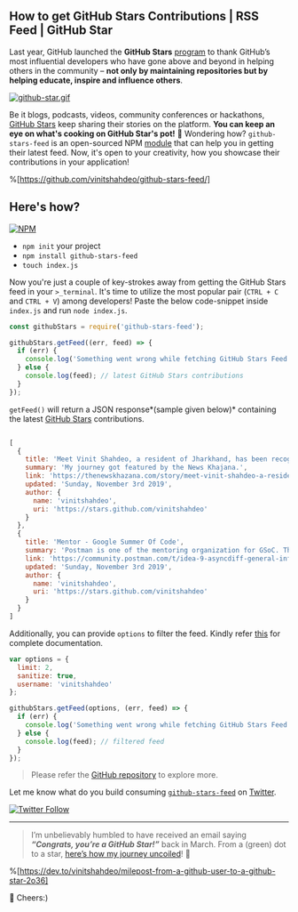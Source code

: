## How to get GitHub Stars Contributions | RSS Feed | GitHub Star

Last year, GitHub launched the **GitHub Stars** [program](https://stars.github.com/) to thank GitHub’s most influential developers who have gone above and beyond in helping others in the community – **not only by maintaining repositories but by helping educate, inspire and influence others**.

[![github-star.gif](https://cdn.hashnode.com/res/hashnode/image/upload/v1620861295093/-z0eJTmdv.gif)](https://stars.github.com/profiles/vinitshahdeo/)

Be it blogs, podcasts, videos, community conferences or hackathons, [GitHub Stars](https://stars.github.com/profiles/) keep sharing their stories on the platform. **You can keep an eye on what's cooking on GitHub Star's pot!** 🌟 Wondering how? `github-stars-feed` is an open-sourced NPM [module](https://www.npmjs.com/package/github-stars-feed) that can help you in getting their latest feed. Now, it's open to your creativity, how you showcase their contributions in your application!


%[https://github.com/vinitshahdeo/github-stars-feed/]


## Here's how?

[![NPM](https://nodei.co/npm/github-stars-feed.png?compact=true)](https://www.npmjs.com/package/github-stars-feed)


- `npm init` your project
- `npm install github-stars-feed`
- `touch index.js`

Now you're just a couple of key-strokes away from getting the GitHub Stars feed in your `>_terminal`. It's time to utilize the most popular pair (`CTRL + C` and `CTRL + V`) among developers! Paste the below code-snippet inside `index.js` and run `node index.js`.

```js
const githubStars = require('github-stars-feed');

githubStars.getFeed((err, feed) => {
  if (err) {
    console.log('Something went wrong while fetching GitHub Stars Feed');
  } else {
    console.log(feed); // latest GitHub Stars contributions
  }
});
```

`getFeed()` will return a JSON response*(sample given below)* containing the latest [GitHub Stars](https://stars.github.com/profiles/) contributions.

```js

[
  {
    title: 'Meet Vinit Shahdeo, a resident of Jharkhand, has been recognized as a GitHub Star',
    summary: 'My journey got featured by the News Khajana.',
    link: 'https://thenewskhazana.com/story/meet-vinit-shahdeo-a-resident-of-jharkhand-has-been-recognized-as-a-github-star-22451/',
    updated: 'Sunday, November 3rd 2019',
    author: {
      name: 'vinitshahdeo',
      uri: 'https://stars.github.com/vinitshahdeo'
    }
  },
  {
    title: 'Mentor - Google Summer Of Code',
    summary: 'Postman is one of the mentoring organization for GSoC. This year, Postman has AsyncAPI Initiative as part of their team.\n\nI will be mentoring an idea for AsyncAPI i.e. AsyncDiff. It\'s basically a library to compare two AsyncAPI documents and generate diff for the review process.',
    link: 'https://community.postman.com/t/idea-9-asyncdiff-general-information/21694',
    updated: 'Sunday, November 3rd 2019',
    author: {
      name: 'vinitshahdeo',
      uri: 'https://stars.github.com/vinitshahdeo'
    }
  }
]
```

Additionally, you can provide `options` to filter the feed. Kindly refer [this](https://github.com/vinitshahdeo/github-stars-feed#options) for complete documentation.

```js
var options = {
  limit: 2,
  sanitize: true,
  username: 'vinitshahdeo'
};

githubStars.getFeed(options, (err, feed) => {
  if (err) {
    console.log('Something went wrong while fetching GitHub Stars Feed');
  } else {
    console.log(feed); // filtered feed
  }
});
```

> Please refer the [GitHub repository](https://github.com/vinitshahdeo/github-stars-feed) to explore more. 

Let me know what do you build consuming  [`github-stars-feed`](https://github.com/vinitshahdeo/github-stars-feed) on [Twitter](https://twitter.com/Vinit_Shahdeo).

[![Twitter Follow](https://img.shields.io/twitter/follow/Vinit_Shahdeo?style=social)](https://twitter.com/Vinit_Shahdeo)

---------

> I’m unbelievably humbled to have received an email saying ***“Congrats, you’re a GitHub Star!”*** back in March. From a (green) dot to a star, [here’s how my journey uncoiled](https://dev.to/vinitshahdeo/milepost-from-a-github-user-to-a-github-star-2o36)! 🚀

%[https://dev.to/vinitshahdeo/milepost-from-a-github-user-to-a-github-star-2o36]

🍻
Cheers:) 
